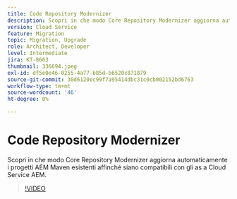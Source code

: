 ```yaml
---
title: Code Repository Modernizer
description: Scopri in che modo Core Repository Modernizer aggiorna automaticamente i progetti AEM Maven esistenti affinché siano compatibili con gli as a Cloud Service AEM.
version: Cloud Service
feature: Migration
topic: Migration, Upgrade
role: Architect, Developer
level: Intermediate
jira: KT-8663
thumbnail: 336694.jpeg
exl-id: df5e0e46-0255-4a77-b85d-b6520c871879
source-git-commit: 30d6120ec99f7a95414dbc31c0cb002152bd6763
workflow-type: tm+mt
source-wordcount: '46'
ht-degree: 0%

---
```


# Code Repository Modernizer

Scopri in che modo Core Repository Modernizer aggiorna automaticamente i progetti AEM Maven esistenti affinché siano compatibili con gli as a Cloud Service AEM.

>[!VIDEO](https://video.tv.adobe.com/v/336694?quality=12&learn=on)
